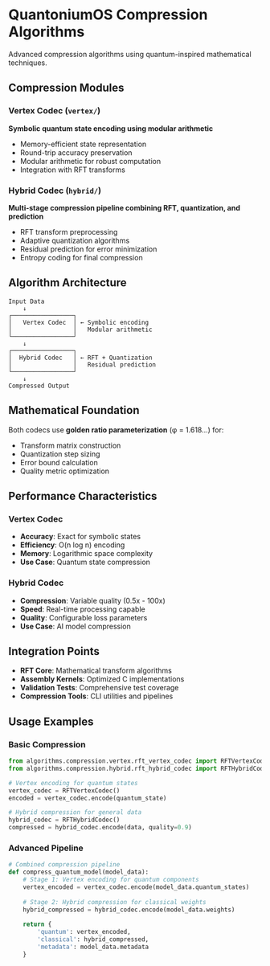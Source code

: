 # QuantoniumOS Compression Algorithms

Advanced compression algorithms using quantum-inspired mathematical techniques.

## Compression Modules

### Vertex Codec (`vertex/`)
**Symbolic quantum state encoding using modular arithmetic**
- Memory-efficient state representation
- Round-trip accuracy preservation
- Modular arithmetic for robust computation
- Integration with RFT transforms

### Hybrid Codec (`hybrid/`)
**Multi-stage compression pipeline combining RFT, quantization, and prediction**
- RFT transform preprocessing
- Adaptive quantization algorithms
- Residual prediction for error minimization
- Entropy coding for final compression

## Algorithm Architecture

```
Input Data
    ↓
┌─────────────────┐
│   Vertex Codec  │ ← Symbolic encoding
│                 │   Modular arithmetic
└─────────────────┘
    ↓
┌─────────────────┐
│  Hybrid Codec   │ ← RFT + Quantization
│                 │   Residual prediction
└─────────────────┘
    ↓
Compressed Output
```

## Mathematical Foundation

Both codecs use **golden ratio parameterization** (φ = 1.618...) for:
- Transform matrix construction
- Quantization step sizing
- Error bound calculation
- Quality metric optimization

## Performance Characteristics

### Vertex Codec
- **Accuracy**: Exact for symbolic states
- **Efficiency**: O(n log n) encoding
- **Memory**: Logarithmic space complexity
- **Use Case**: Quantum state compression

### Hybrid Codec  
- **Compression**: Variable quality (0.5x - 100x)
- **Speed**: Real-time processing capable
- **Quality**: Configurable loss parameters
- **Use Case**: AI model compression

## Integration Points

- **RFT Core**: Mathematical transform algorithms
- **Assembly Kernels**: Optimized C implementations
- **Validation Tests**: Comprehensive test coverage
- **Compression Tools**: CLI utilities and pipelines

## Usage Examples

### Basic Compression
```python
from algorithms.compression.vertex.rft_vertex_codec import RFTVertexCodec
from algorithms.compression.hybrid.rft_hybrid_codec import RFTHybridCodec

# Vertex encoding for quantum states
vertex_codec = RFTVertexCodec()
encoded = vertex_codec.encode(quantum_state)

# Hybrid compression for general data
hybrid_codec = RFTHybridCodec() 
compressed = hybrid_codec.encode(data, quality=0.9)
```

### Advanced Pipeline
```python
# Combined compression pipeline
def compress_quantum_model(model_data):
    # Stage 1: Vertex encoding for quantum components
    vertex_encoded = vertex_codec.encode(model_data.quantum_states)
    
    # Stage 2: Hybrid compression for classical weights  
    hybrid_compressed = hybrid_codec.encode(model_data.weights)
    
    return {
        'quantum': vertex_encoded,
        'classical': hybrid_compressed,
        'metadata': model_data.metadata
    }
```